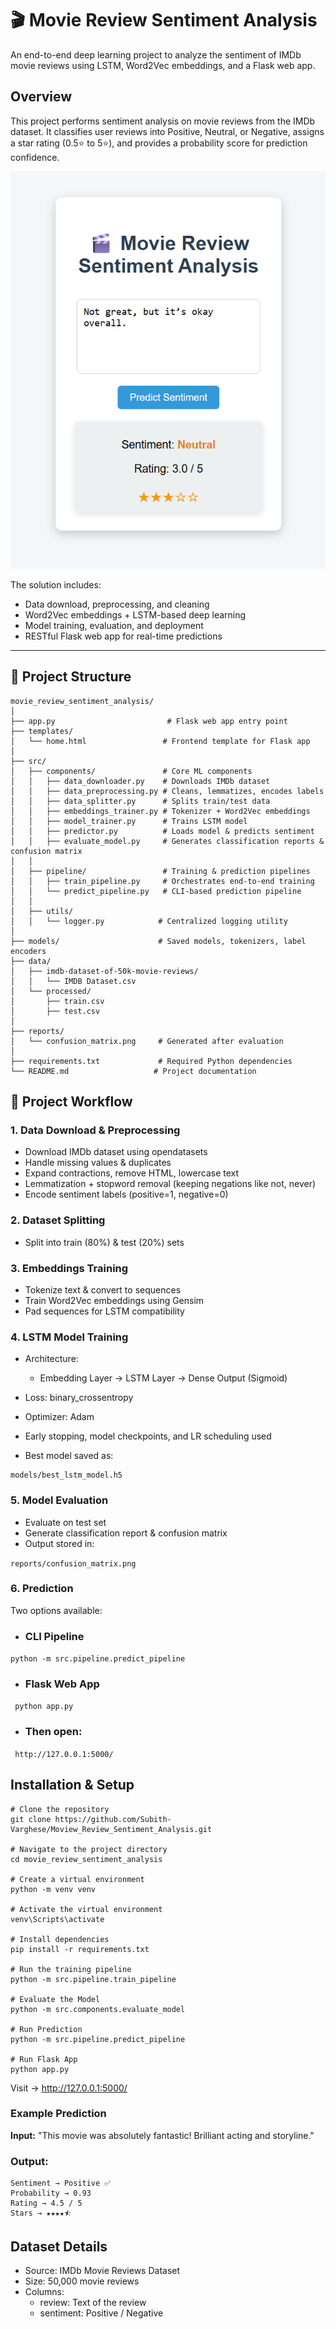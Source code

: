 # 🎬 Movie Review Sentiment Analysis

An end-to-end deep learning project to analyze the sentiment of IMDb movie reviews using LSTM, Word2Vec embeddings, and a Flask web app.

## Overview

This project performs sentiment analysis on movie reviews from the IMDb dataset.
It classifies user reviews into Positive, Neutral, or Negative, assigns a star rating (0.5⭐ to 5⭐), and provides a probability score for prediction confidence.

![Movie Review Sentiment Analysis](https://github.com/Subith-Varghese/Moview_Review_Sentiment_Analysis/blob/f3e0d61795752d5c4a09b52507589565ad107025/Screenshot%202025-09-04%20202555.png)

The solution includes:
- Data download, preprocessing, and cleaning
- Word2Vec embeddings + LSTM-based deep learning
- Model training, evaluation, and deployment
- RESTful Flask web app for real-time predictions


---
## 📂 Project Structure

```
movie_review_sentiment_analysis/
│
├── app.py                         # Flask web app entry point
├── templates/
│   └── home.html                 # Frontend template for Flask app
│
├── src/
│   ├── components/               # Core ML components
│   │   ├── data_downloader.py    # Downloads IMDb dataset
│   │   ├── data_preprocessing.py # Cleans, lemmatizes, encodes labels
│   │   ├── data_splitter.py      # Splits train/test data
│   │   ├── embeddings_trainer.py # Tokenizer + Word2Vec embeddings
│   │   ├── model_trainer.py      # Trains LSTM model
│   │   ├── predictor.py          # Loads model & predicts sentiment
│   │   ├── evaluate_model.py     # Generates classification reports & confusion matrix
│   │
│   ├── pipeline/                 # Training & prediction pipelines
│   │   ├── train_pipeline.py     # Orchestrates end-to-end training
│   │   └── predict_pipeline.py   # CLI-based prediction pipeline
│   │
│   ├── utils/
│   │   └── logger.py            # Centralized logging utility
│
├── models/                      # Saved models, tokenizers, label encoders
├── data/
│   ├── imdb-dataset-of-50k-movie-reviews/
│   │   └── IMDB Dataset.csv
│   └── processed/
│       ├── train.csv
│       ├── test.csv
│
├── reports/
│   └── confusion_matrix.png     # Generated after evaluation
│
├── requirements.txt             # Required Python dependencies
└── README.md                   # Project documentation

```

## 🚀 Project Workflow
### 1. Data Download & Preprocessing

- Download IMDb dataset using opendatasets
- Handle missing values & duplicates
- Expand contractions, remove HTML, lowercase text
- Lemmatization + stopword removal (keeping negations like not, never)
- Encode sentiment labels (positive=1, negative=0)

### 2. Dataset Splitting
- Split into train (80%) & test (20%) sets

### 3. Embeddings Training

- Tokenize text & convert to sequences
- Train Word2Vec embeddings using Gensim
- Pad sequences for LSTM compatibility

### 4. LSTM Model Training

- Architecture:
  - Embedding Layer → LSTM Layer → Dense Output (Sigmoid)

- Loss: binary_crossentropy
- Optimizer: Adam
- Early stopping, model checkpoints, and LR scheduling used
- Best model saved as:

```
models/best_lstm_model.h5
```
### 5. Model Evaluation
- Evaluate on test set
- Generate classification report & confusion matrix
- Output stored in:

``` reports/confusion_matrix.png ```

### 6. Prediction

Two options available:
- ### CLI Pipeline
``` python -m src.pipeline.predict_pipeline ```

- ### Flask Web App

``` python app.py```

- ### Then open:

``` http://127.0.0.1:5000/```

## Installation & Setup
```
# Clone the repository
git clone https://github.com/Subith-Varghese/Moview_Review_Sentiment_Analysis.git

# Navigate to the project directory
cd movie_review_sentiment_analysis

# Create a virtual environment
python -m venv venv

# Activate the virtual environment
venv\Scripts\activate  

# Install dependencies
pip install -r requirements.txt

# Run the training pipeline
python -m src.pipeline.train_pipeline

# Evaluate the Model
python -m src.components.evaluate_model

# Run Prediction
python -m src.pipeline.predict_pipeline

# Run Flask App
python app.py
```
Visit → http://127.0.0.1:5000/

### Example Prediction

**Input:** "This movie was absolutely fantastic! Brilliant acting and storyline."

### Output:
```
Sentiment → Positive ✅
Probability → 0.93
Rating → 4.5 / 5
Stars → ★★★★⯪
```

## Dataset Details

- Source: IMDb Movie Reviews Dataset
- Size: 50,000 movie reviews
- Columns:
  - review: Text of the review
  - sentiment: Positive / Negative
